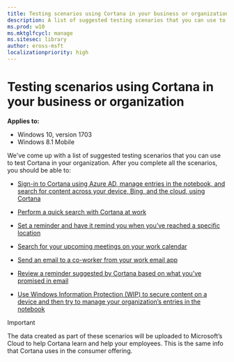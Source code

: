 ```yaml
---
title: Testing scenarios using Cortana in your business or organization (Windows 10)
description: A list of suggested testing scenarios that you can use to test Cortana in your organization.
ms.prod: w10
ms.mktglfcycl: manage
ms.sitesec: library
author: eross-msft
localizationpriority: high
---
```


# Testing scenarios using Cortana in your business or organization
**Applies to:**

-   Windows 10, version 1703 
-   Windows 8.1 Mobile

We've come up with a list of suggested testing scenarios that you can use to test Cortana in your organization. After you complete all the scenarios, you should be able to:

- [Sign-in to Cortana using Azure AD, manage entries in the notebook, and search for content across your device, Bing, and the cloud, using Cortana](cortana-at-work-scenario-1.md)

- [Perform a quick search with Cortana at work](cortana-at-work-scenario-2.md)

- [Set a reminder and have it remind you when you’ve reached a specific location](cortana-at-work-scenario-3.md)

- [Search for your upcoming meetings on your work calendar](cortana-at-work-scenario-4.md)

- [Send an email to a co-worker from your work email app](cortana-at-work-scenario-5.md)

- [Review a reminder suggested by Cortana based on what you’ve promised in email](cortana-at-work-scenario-6.md)

- [Use Windows Information Protection (WIP) to secure content on a device and then try to manage your organization’s entries in the notebook](cortana-at-work-scenario-7.md)

>[!IMPORTANT]
>The data created as part of these scenarios will be uploaded to Microsoft’s Cloud to help Cortana learn and help your employees. This is the same info that Cortana uses in the consumer offering.